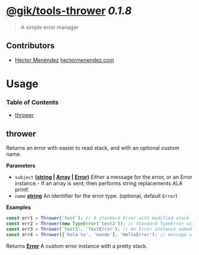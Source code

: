 # [@gik/tools-thrower](https://github.com/gikmx/tools-thrower#readme) *0.1.8*
> A simple error manager

## Contributors
* [Héctor Menéndez](mailto:hector@gik.mx) [hectormenendez.com](hectormenendez.com)

# Usage

<!-- Generated by documentation.js. Update this documentation by updating the source code. -->

### Table of Contents

-   [thrower](#thrower)

## thrower

Returns an error with easier to read stack, and with an optional custom name.

**Parameters**

-   `subject` **([string](https://developer.mozilla.org/en-US/docs/Web/JavaScript/Reference/Global_Objects/String) \| [Array](https://developer.mozilla.org/en-US/docs/Web/JavaScript/Reference/Global_Objects/Array) \| [Error](https://developer.mozilla.org/en-US/docs/Web/JavaScript/Reference/Global_Objects/Error))** Either a message for the error, or an Error instance.-          If an array is sent, then performs string replacements ALA printf.
-   `name` **[string](https://developer.mozilla.org/en-US/docs/Web/JavaScript/Reference/Global_Objects/String)** An identifier for the error type. (optional, default `Error`)

**Examples**

```javascript
const err1 = Thrower('test'); // A standard Error with modified stack
const err2 = Thrower(new TypeError('test2')); // Standard TypeError with modified stack
const err3 = Thrower('test3', 'TestError'); // An Error instance named TestError
const err4 = Thrower(['hola %s', 'mundo'], 'HelloError'); // message = 'hola mundo'
```

Returns **[Error](https://developer.mozilla.org/en-US/docs/Web/JavaScript/Reference/Global_Objects/Error)** A custom error instance with a pretty stack.
